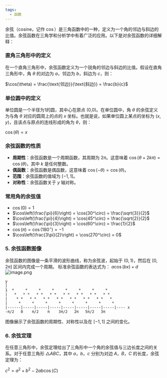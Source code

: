```yaml
---
tags:
  - 函数
---
```


余弦（cosine，记作 $\cos$）是三角函数中的一种，定义为一个角的邻边与斜边的比值。余弦函数在三角学和分析学中有着广泛的应用。以下是对余弦函数的详细解释：

### 直角三角形中的定义

在一个直角三角形中，余弦函数定义为一个锐角的邻边与斜边的比值。假设在直角三角形中，角 $\theta$ 的对边为 $a$，邻边为 $b$，斜边为 $c$，则：

$\cos(\theta) = \frac{\text{邻边}}{\text{斜边}} = \frac{b}{c}$

### 单位圆中的定义

单位圆是一个半径为1的圆，其中心在原点 (0,0)。在单位圆中，角 $\theta$ 的余弦定义为与角 $\theta$ 对应的圆周上的点的 $x$ 坐标。也就是说，如果单位圆上某点的坐标为 $(x, y)$，且该点与原点的连线形成的角为 $\theta$，则：

$\cos(\theta) = x$

### 余弦函数的性质

- **周期性**：余弦函数是一个周期函数，其周期为 $2\pi$。这意味着 $\cos(\theta + 2k\pi) = \cos(\theta)$，其中 $k$ 是任何整数。
- **偶函数**：余弦函数是偶函数，这意味着 $\cos(-\theta) = \cos(\theta)$。
- **范围**：余弦函数的值域为 $[-1, 1]$。
- **对称性**：余弦函数关于 $y$ 轴对称。

### 常用角的余弦值

- $\cos(0) = 1$
- $\cos\left(\frac{\pi}{6}\right) = \cos(30^\circ) = \frac{\sqrt{3}}{2}$
- $\cos\left(\frac{\pi}{4}\right) = \cos(45^\circ) = \frac{\sqrt{2}}{2}$
- $\cos\left(\frac{\pi}{3}\right) = \cos(60^\circ) = \frac{1}{2}$
- $\cos(\pi) = \cos(180^\circ) = -1$
- $\cos\left(\frac{3\pi}{2}\right) = \cos(270^\circ) = 0$

### 5. 余弦函数图像
余弦函数的图像是一条平滑的波形曲线，称为余弦波，起始于 $(0, 1)$，然后在 $[0, 2\pi]$ 区间内完成一个周期。
标准余弦函数的表达式为：
$a\cos (bx)+d$
![image.png](https://s1.vika.cn/space/2024/08/10/4e27801f5ec8481fb661af6f0747c09e)

```
y
|
1  *     *     *     *     *     *     *     *
|   *   * *   * *   * *   * *   * *   * *   * *
|    * *   * *   * *   * *   * *   * *   * *   *
|     *     *     *     *     *     *     *     *
|------|-----|-----|-----|-----|-----|-----|-----|---- x
-π/2   0    π/2    π    3π/2   2π   5π/2   3π
```

图像展示了余弦函数的周期性、对称性以及在 $[-1, 1]$ 之间的变化。

### 6. 余弦定理

在任意三角形中，余弦定理给出了三角形中一个角的余弦值与三边长度之间的关系。对于任意三角形 $\triangle ABC$，其中 $a$，$b$，$c$ 分别为对边 $A$，$B$，$C$ 的长度，余弦定理为：

$c^2 = a^2 + b^2 - 2ab\cos(C)$
